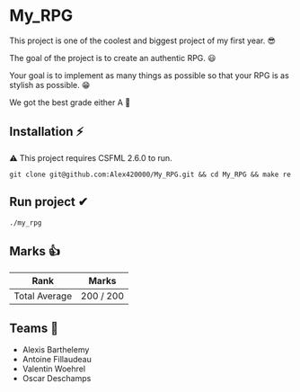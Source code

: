 # My_RPG

This project is one of the coolest and biggest project of my first year. 😎

The goal of the project is to create an authentic RPG. 😃

Your goal is to implement as many things as possible so that your RPG is as stylish as possible. 😁

We got the best grade either A 👀

## Installation ⚡
⚠️ This project requires CSFML 2.6.0 to run.

``` git clone git@github.com:Alex420000/My_RPG.git && cd My_RPG && make re ```

## Run project ✔

```` ./my_rpg ````

## Marks 👍
| Rank | Marks |
|-----------|-----------|
| Total Average | 200 / 200 |

## Teams 🙌
* Alexis Barthelemy
* Antoine Fillaudeau
* Valentin Woehrel
* Oscar Deschamps
